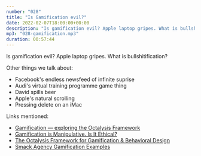 ```yaml
---
number: "028"
title: "Is Gamification evil?"
date: 2022-02-07T18:00:00+00:00
description: "Is gamification evil? Apple laptop gripes. What is bullshitification?"
mp3: "028-gamification.mp3"
duration: 00:57:44
---
```


Is gamification evil? Apple laptop gripes. What is bullshitification?

Other things we talk about:
- Facebook's endless newsfeed of infinite suprise
- Audi's virtual training programme game thing
- David spills beer
- Apple's natural scrolling
- Pressing delete on an iMac 

Links mentioned:
- [Gamification — exploring the Octalysis Framework](https://medium.com/namaste-tech-blog/gamification-exploring-the-octalysis-framework-e03c524aa500)
- [Gamification is Manipulative. Is It Ethical?](https://www.universityxp.com/news/2020/2/10/gamification-is-manipulative-is-it-ethical)
- [The Octalysis Framework for Gamification & Behavioral Design](https://yukaichou.com/gamification-examples/octalysis-complete-gamification-framework/)
- [Smack Agency Gamification Examples](https://smack.agency/blog/gamification/gamification-examples/)

